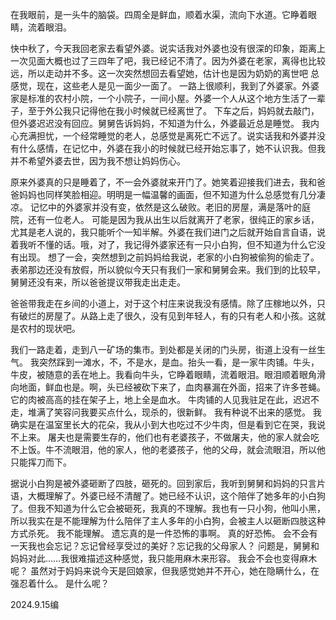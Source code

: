 在我眼前，是一头牛的脑袋。四周全是鲜血，顺着水渠，流向下水道。它睁着眼睛，流着眼泪。

快中秋了，今天我回老家去看望外婆。说实话我对外婆也没有很深的印象，距离上一次见面大概也过了三四年了吧，我已经记不清了。因为外婆在老家，离得也比较远，所以走动并不多。这一次突然想回去看望她，估计也是因为奶奶的离世吧
总感觉，现在，这些老人是见一面少一面了。
一路上很顺利，我到了外婆家。外婆家是标准的农村小院，一个小院子，一间小屋。外婆一个人从这个地方生活了一辈子，至于外公我只记得他在我小时候就已经离世了。
下车之后，妈妈就去敲门，但外婆迟迟没有回应。舅舅告诉妈妈，不知道为什么，外婆最近总是睡觉。
我内心充满担忧，一个经常睡觉的老人，总感觉是离死亡不远了。说实话我和外婆并没有什么感情，在记忆中，外婆在我小的时候就已经开始忘事了，她不认识我。但我并不希望外婆去世，因为我不想让妈妈伤心。

原来外婆真的只是睡着了，不一会外婆就来开门了。她笑着迎接我们进去，我和爸爸妈妈也同样笑脸相迎。明明是一幅温馨的画面，但不知道为什么总感觉有几分凄凉。
记忆中的外婆家并没有变，依然是这么破败。老旧的房屋，满是落叶的庭院，还有一位老人。
可能是因为我从出生以后就离开了老家，很纯正的家乡话，尤其是老人说的，我只能听个一知半解。外婆在我们进门之后就开始自言自语，说着我听不懂的话。哦，对了，我记得外婆家还有一只小白狗，但不知道为什么它没有出现。
想了一会，突然想到之前妈妈给我说，老家的小白狗被偷狗的偷走了。
表弟那边还没有放假，所以貌似今天只有我们一家和舅舅会来。我们到的比较早，舅舅还没有来，所以爸爸提议带我走出走走。

爸爸带我走在乡间的小道上，对于这个村庄来说我没有感情。除了庄稼地以外，只有破烂的房屋了。从路上走了很久，没有见到年轻人，有的只有老人和小孩。这就是农村的现状吧。

我们一路走着，走到八一矿场的集市。到处都是关闭的门头房，街道上没有一丝生气。
我突然踩到一滩水，不，不是水，是血。抬头一看，是一家牛肉铺。牛头，牛皮，被随意的丢在地上。我看向牛头，它睁着眼睛，流着眼泪。眼泪顺着眼角滑向地面，鲜血也是。啊，头已经被砍下来了，血肉暴漏在外面，招来了许多苍蝇。它的肉被高高的挂在架子上，地上全是血水。
牛肉铺的人见我驻足在此，迟迟不走，堆满了笑容问我要买点什么，现杀的，很新鲜。
我有种说不出来的感觉。
我确实是在温室里长大的花朵，我从小到大也吃过不少牛肉，但是看到它在哭，我说不上来。
屠夫也是需要生存的，他们也有老婆孩子，不做屠夫，他的家人就会吃不上饭。牛不流眼泪，他的家人，他的老婆孩子，他的父母，就会流眼泪，所以他只能挥刀而下。

据说小白狗是被外婆砸断了四肢，砸死的。回到家后，我听到舅舅和妈妈的只言片语，大概理解了。外婆已经不清醒了。她已经不认识，这个陪伴了她多年的小白狗了。但我不知道为什么它会被砸死，我真的不理解。我也有一只小狗，他叫小黑，所以我实在是不能理解为什么陪伴了主人多年的小白狗，会被主人以砸断四肢这种方式杀死。
我不能理解。
遗忘真的是一件恐怖的事啊。
真的好恐怖。
会不会有一天我也会忘记？忘记曾经享受过的美好？忘记我的父母家人？
问题是，舅舅和妈妈对此……我很难描述这种感觉，我只能用麻木来形容。
我会不会也变得麻木呢？
虽然对于妈妈来说今天是回娘家，但我感觉她并不开心，她在隐瞒什么，在强忍着什么。
是什么呢？

2024.9.15编

